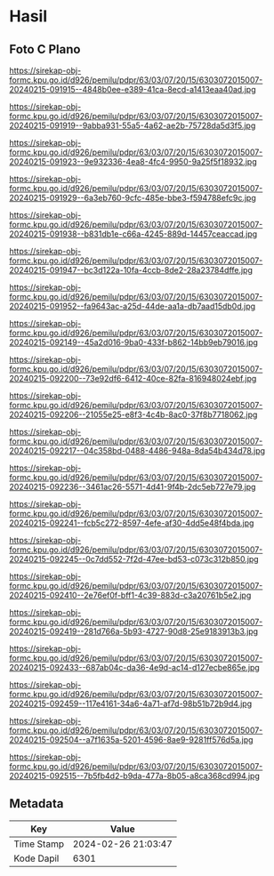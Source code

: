 # Hasil

## Foto C Plano

https://sirekap-obj-formc.kpu.go.id/d926/pemilu/pdpr/63/03/07/20/15/6303072015007-20240215-091915--4848b0ee-e389-41ca-8ecd-a1413eaa40ad.jpg

https://sirekap-obj-formc.kpu.go.id/d926/pemilu/pdpr/63/03/07/20/15/6303072015007-20240215-091919--9abba931-55a5-4a62-ae2b-75728da5d3f5.jpg

https://sirekap-obj-formc.kpu.go.id/d926/pemilu/pdpr/63/03/07/20/15/6303072015007-20240215-091923--9e932336-4ea8-4fc4-9950-9a25f5f18932.jpg

https://sirekap-obj-formc.kpu.go.id/d926/pemilu/pdpr/63/03/07/20/15/6303072015007-20240215-091929--6a3eb760-9cfc-485e-bbe3-f594788efc9c.jpg

https://sirekap-obj-formc.kpu.go.id/d926/pemilu/pdpr/63/03/07/20/15/6303072015007-20240215-091938--b831db1e-c66a-4245-889d-14457ceaccad.jpg

https://sirekap-obj-formc.kpu.go.id/d926/pemilu/pdpr/63/03/07/20/15/6303072015007-20240215-091947--bc3d122a-10fa-4ccb-8de2-28a23784dffe.jpg

https://sirekap-obj-formc.kpu.go.id/d926/pemilu/pdpr/63/03/07/20/15/6303072015007-20240215-091952--fa9643ac-a25d-44de-aa1a-db7aad15db0d.jpg

https://sirekap-obj-formc.kpu.go.id/d926/pemilu/pdpr/63/03/07/20/15/6303072015007-20240215-092149--45a2d016-9ba0-433f-b862-14bb9eb79016.jpg

https://sirekap-obj-formc.kpu.go.id/d926/pemilu/pdpr/63/03/07/20/15/6303072015007-20240215-092200--73e92df6-6412-40ce-82fa-816948024ebf.jpg

https://sirekap-obj-formc.kpu.go.id/d926/pemilu/pdpr/63/03/07/20/15/6303072015007-20240215-092206--21055e25-e8f3-4c4b-8ac0-37f8b7718062.jpg

https://sirekap-obj-formc.kpu.go.id/d926/pemilu/pdpr/63/03/07/20/15/6303072015007-20240215-092217--04c358bd-0488-4486-948a-8da54b434d78.jpg

https://sirekap-obj-formc.kpu.go.id/d926/pemilu/pdpr/63/03/07/20/15/6303072015007-20240215-092236--3461ac26-5571-4d41-9f4b-2dc5eb727e79.jpg

https://sirekap-obj-formc.kpu.go.id/d926/pemilu/pdpr/63/03/07/20/15/6303072015007-20240215-092241--fcb5c272-8597-4efe-af30-4dd5e48f4bda.jpg

https://sirekap-obj-formc.kpu.go.id/d926/pemilu/pdpr/63/03/07/20/15/6303072015007-20240215-092245--0c7dd552-7f2d-47ee-bd53-c073c312b850.jpg

https://sirekap-obj-formc.kpu.go.id/d926/pemilu/pdpr/63/03/07/20/15/6303072015007-20240215-092410--2e76ef0f-bff1-4c39-883d-c3a20761b5e2.jpg

https://sirekap-obj-formc.kpu.go.id/d926/pemilu/pdpr/63/03/07/20/15/6303072015007-20240215-092419--281d766a-5b93-4727-90d8-25e9183913b3.jpg

https://sirekap-obj-formc.kpu.go.id/d926/pemilu/pdpr/63/03/07/20/15/6303072015007-20240215-092433--687ab04c-da36-4e9d-ac14-d127ecbe865e.jpg

https://sirekap-obj-formc.kpu.go.id/d926/pemilu/pdpr/63/03/07/20/15/6303072015007-20240215-092459--117e4161-34a6-4a71-af7d-98b51b72b9d4.jpg

https://sirekap-obj-formc.kpu.go.id/d926/pemilu/pdpr/63/03/07/20/15/6303072015007-20240215-092504--a7f1635a-5201-4596-8ae9-9281ff576d5a.jpg

https://sirekap-obj-formc.kpu.go.id/d926/pemilu/pdpr/63/03/07/20/15/6303072015007-20240215-092515--7b5fb4d2-b9da-477a-8b05-a8ca368cd994.jpg


## Metadata

| Key        | Value               |
| ---------- | ------------------- |
| Time Stamp | 2024-02-26 21:03:47 |
| Kode Dapil | 6301                |



